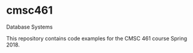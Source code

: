 # cmsc461
Database Systems

This repository contains code examples for the CMSC 461 course Spring 2018.
